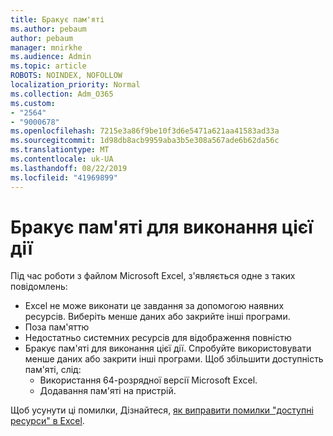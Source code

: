 ```yaml
---
title: Бракує пам'яті
ms.author: pebaum
author: pebaum
manager: mnirkhe
ms.audience: Admin
ms.topic: article
ROBOTS: NOINDEX, NOFOLLOW
localization_priority: Normal
ms.collection: Adm_O365
ms.custom:
- "2564"
- "9000678"
ms.openlocfilehash: 7215e3a86f9be10f3d6e5471a621aa41583ad33a
ms.sourcegitcommit: 1d98db8acb9959aba3b5e308a567ade6b62da56c
ms.translationtype: MT
ms.contentlocale: uk-UA
ms.lasthandoff: 08/22/2019
ms.locfileid: "41969899"
---
```

# <a name="there-isnt-enough-memory-to-complete-this-action"></a>Бракує пам'яті для виконання цієї дії

Під час роботи з файлом Microsoft Excel, з'являється одне з таких повідомлень:

- Excel не може виконати це завдання за допомогою наявних ресурсів. Виберіть менше даних або закрийте інші програми.
- Поза пам'яттю
- Недостатньо системних ресурсів для відображення повністю
- Бракує пам'яті для виконання цієї дії. Спробуйте використовувати менше даних або закрити інші програми. Щоб збільшити доступність пам'яті, слід: 
    - Використання 64-розрядної версії Microsoft Excel.
    - Додавання пам'яті на пристрій.

Щоб усунути ці помилки, Дізнайтеся, [як виправити помилки "доступні ресурси" в Excel](https://docs.microsoft.com/office/troubleshoot/excel/available-resources-errors).
